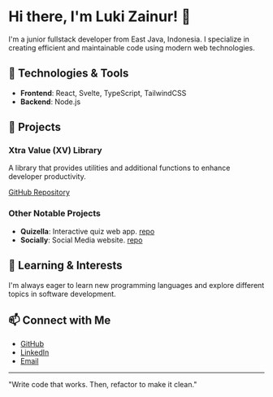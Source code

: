 # Hi there, I'm Luki Zainur! 👋

I'm a junior fullstack developer from East Java, Indonesia. I specialize in creating efficient and maintainable code using modern web technologies.

## 🔧 Technologies & Tools
- **Frontend**: React, Svelte, TypeScript, TailwindCSS
- **Backend**: Node.js

## 📘 Projects
### Xtra Value (XV) Library
A library that provides utilities and additional functions to enhance developer productivity.

[GitHub Repository](https://github.com/lzif/Xtra-Value)

### Other Notable Projects
- **Quizella**: Interactive quiz web app. [repo](https://github.com/lzif/Quizella)
- **Socially**: Social Media website. [repo](https://github.com/lzif/Socially)

## 🌱 Learning & Interests
I'm always eager to learn new programming languages and explore different topics in software development.

## 📫 Connect with Me
- [GitHub](https://github.com/lzif)
- [LinkedIn](https://linkedin.com/in/luki-zainur-ismawan-53b138255)
- [Email](mailto:lukyfriendly@gmail.com) 

---

"Write code that works. Then, refactor to make it clean."

<!-- h2 align="center"> My Tech Stack </h2>
<p align="center">
  <a href="https://skillicons.dev">
    <img src="https://skillicons.dev/icons?i=git,html,css,js,ts,remix,htmx,react,svelte,tailwind,bash,neovim,deno,nodejs,postgres&perline=5" />
  </a>

<img src="https://github-readme-stats.vercel.app/api/top-langs/?username=lzif&theme=prussian&show_icons=true&hide_border=true&layout=compact" alt="Top Languages"/>
<img src="https://github-readme-streak-stats.herokuapp.com/?user=lzif&theme=prussian&hide_border=true" alt="GitHub Streak" />
</p -->
